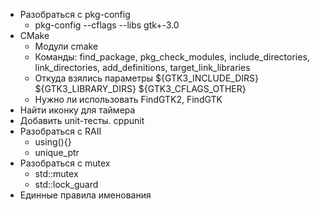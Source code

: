 - Разобраться с pkg-config 
    - pkg-config --cflags --libs gtk+-3.0
- CMake 
    - Модули cmake
    - Команды: find_package, pkg_check_modules, include_directories, link_directories, add_definitions, target_link_libraries
    - Откуда взялись параметры ${GTK3_INCLUDE_DIRS} ${GTK3_LIBRARY_DIRS} ${GTK3_CFLAGS_OTHER}
    - Нужно ли использовать FindGTK2, FindGTK
- Найти иконку для таймера
- Добавить unit-тесты. cppunit
- Разобраться с RAII
  - using(){}
  - unique_ptr
- Разобраться с mutex
  - std::mutex
  - std::lock_guard
- Единные правила именования